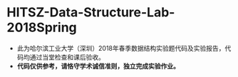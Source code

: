 # HITSZ-Data-Structure-Lab-2018Spring
- 此为哈尔滨工业大学（深圳）2018年春季数据结构实验题代码及实验报告，代码均通过当堂检查和课后验收。
- **代码仅供参考，请恪守学术诚信准则，独立完成实验作业。**
